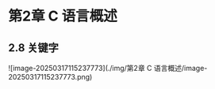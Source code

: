 # 第2章 C 语言概述



## 2.8 关键字

![image-20250317115237773](./img/第2章 C 语言概述/image-20250317115237773.png)



